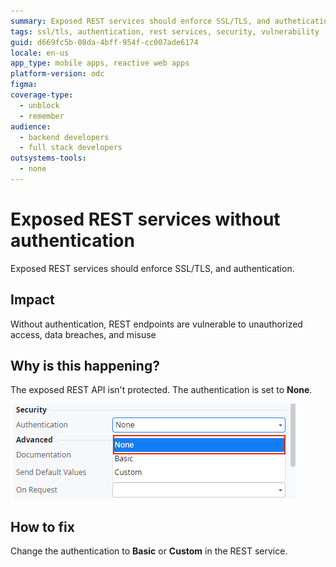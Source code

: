 ```yaml
---
summary: Exposed REST services should enforce SSL/TLS, and authetication.
tags: ssl/tls, authentication, rest services, security, vulnerability
guid: d669fc5b-08da-4bff-954f-cc007ade6174
locale: en-us
app_type: mobile apps, reactive web apps
platform-version: odc
figma:
coverage-type:
  - unblock
  - remember
audience:
  - backend developers
  - full stack developers
outsystems-tools:
  - none
---
```

# Exposed REST services without authentication

Exposed REST services should enforce SSL/TLS, and authentication.

## Impact

Without authentication, REST endpoints are vulnerable to unauthorized access, data breaches, and misuse

## Why is this happening?

The exposed REST API isn't protected. The authentication is set to **None**.

 ![Screenshot showing the authentication setting set to None in the REST service security options.](images/odcs-authentication-none.png "Authentication Setting in REST Service")

## How to fix

Change the authentication to **Basic** or **Custom** in the REST service.
